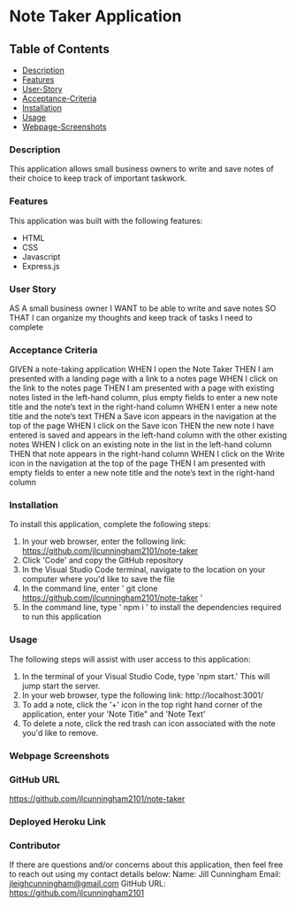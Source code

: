 # Note Taker Application

## Table of Contents

- [Description](#description)
- [Features](#features)
- [User-Story](#user-story)
- [Acceptance-Criteria](#acceptance-criteria)
- [Installation](#installation)
- [Usage](#usage)
- [Webpage-Screenshots](#webpage-screenshots)

### Description

This application allows small business owners to write and save notes of their choice to keep track of important taskwork.

### Features

This application was built with the following features:

- HTML
- CSS
- Javascript
- Express.js

### User Story

AS A small business owner
I WANT to be able to write and save notes
SO THAT I can organize my thoughts and keep track of tasks I need to complete

### Acceptance Criteria

GIVEN a note-taking application
WHEN I open the Note Taker
THEN I am presented with a landing page with a link to a notes page
WHEN I click on the link to the notes page
THEN I am presented with a page with existing notes listed in the left-hand column, plus empty fields to enter a new note title and the note’s text in the right-hand column
WHEN I enter a new note title and the note’s text
THEN a Save icon appears in the navigation at the top of the page
WHEN I click on the Save icon
THEN the new note I have entered is saved and appears in the left-hand column with the other existing notes
WHEN I click on an existing note in the list in the left-hand column
THEN that note appears in the right-hand column
WHEN I click on the Write icon in the navigation at the top of the page
THEN I am presented with empty fields to enter a new note title and the note’s text in the right-hand column

### Installation

To install this application, complete the following steps:

1. In your web browser, enter the following link: https://github.com/jlcunningham2101/note-taker
2. Click 'Code' and copy the GitHub repository
3. In the Visual Studio Code terminal, navigate to the location on your computer where you'd like to save the file
4. In the command line, enter ' git clone https://github.com/jlcunningham2101/note-taker '
5. In the command line, type ' npm i ' to install the dependencies required to run this application

### Usage

The following steps will assist with user access to this application:

1. In the terminal of your Visual Studio Code, type 'npm start.' This will jump start the server.
2. In your web browser, type the following link: http://localhost:3001/
3. To add a note, click the '+' icon in the top right hand corner of the application, enter your 'Note Title" and 'Note Text'
4. To delete a note, click the red trash can icon associated with the note you'd like to remove.

### Webpage Screenshots

### GitHub URL

https://github.com/jlcunningham2101/note-taker

### Deployed Heroku Link

### Contributor

If there are questions and/or concerns about this application, then feel free to reach out using my contact details below:
Name: Jill Cunningham
Email: jleighcunningham@gmail.com
GitHub URL: https://github.com/jlcunningham2101

